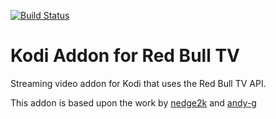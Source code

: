 [![Build Status](https://travis-ci.org/piejanssens/plugin.video.redbulltv.svg?branch=master)](https://travis-ci.org/piejanssens/plugin.video.redbulltv)

# Kodi Addon for Red Bull TV

Streaming video addon for Kodi that uses the Red Bull TV API.

This addon is based upon the work by [nedge2k](https://github.com/nedge2k/kodi.plugin.video.redbulltv2) and [andy-g](https://github.com/andy-g/kodi.plugin.video.redbulltv2)